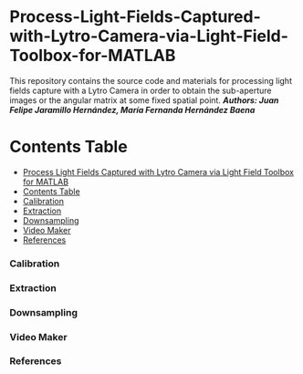 # Process-Light-Fields-Captured-with-Lytro-Camera-via-Light-Field-Toolbox-for-MATLAB
This repository contains the source code and materials for processing light fields capture with a Lytro Camera in order to obtain the sub-aperture images or the angular matrix at some fixed spatial point.
***Authors: Juan Felipe Jaramillo Hernández, María Fernanda Hernández Baena***

Contents Table
=================

<!--ts-->
   * [Process Light Fields Captured with Lytro Camera via Light Field Toolbox for MATLAB](#Process-Light-Fields-Captured-with-Lytro-Camera-via-Light-Field-Toolbox-for-MATLAB)
   * [Contents Table](#Contents-Table)
   * [Calibration](#Calibration)
   * [Extraction](#Extraction)
   * [Downsampling](#Downsampling)
   * [Video Maker](#Video-Maker)
   * [References](#References)
<!--te-->


### Calibration

### Extraction

### Downsampling

### Video Maker

### References

